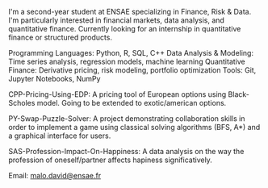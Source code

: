 I'm a second-year student at ENSAE specializing in Finance, Risk & Data. 
I'm particularly interested in financial markets, data analysis, and quantitative finance.
Currently looking for an internship in quantitative finance or structured products.

Programming Languages: Python, R, SQL, C++
Data Analysis & Modeling: Time series analysis, regression models, machine learning
Quantitative Finance: Derivative pricing, risk modeling, portfolio optimization
Tools: Git, Jupyter Notebooks, NumPy

CPP-Pricing-Using-EDP: A pricing tool of European options using Black-Scholes model. Going to be extended to exotic/american options.

PY-Swap-Puzzle-Solver: A project demonstrating collaboration skills in order to implement a game using classical solving algorithms (BFS, A*) and a graphical interface for users.

SAS-Profession-Impact-On-Happiness: A data analysis on the way the profession of oneself/partner affects hapiness significatively.

Email: malo.david@ensae.fr
